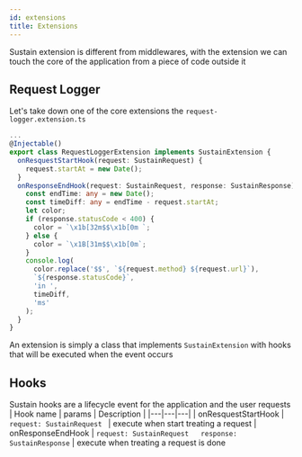 ```yaml
---
id: extensions
title: Extensions
---
```


Sustain extension is different from middlewares, with the extension we can touch the core of the application from a piece of code outside it  


## Request Logger
Let's take down one of the core extensions the  ``request-logger.extension.ts``

```typescript
...
@Injectable()
export class RequestLoggerExtension implements SustainExtension {
  onResquestStartHook(request: SustainRequest) {
    request.startAt = new Date();
  }
  onResponseEndHook(request: SustainRequest, response: SustainResponse) {
    const endTime: any = new Date();
    const timeDiff: any = endTime - request.startAt;
    let color;
    if (response.statusCode < 400) {
      color = `\x1b[32m$$\x1b[0m `;
    } else {
      color = `\x1B[31m$$\x1b[0m`;
    }
    console.log(
      color.replace('$$', `${request.method} ${request.url}`),
      `${response.statusCode}`,
      'in ',
      timeDiff,
      'ms'
    );
  }
}

```

An extension is simply a class that implements ``SustainExtension`` with hooks that will be executed when the event occurs

## Hooks
Sustain hooks are a lifecycle event for the application and the user requests
|  Hook name |  params  |  Description  | 
|---|---|---|
|  onResquestStartHook |  ```request: SustainRequest ``` | execute when start treating a request 
|  onResponseEndHook |  ```request: SustainRequest   response: SustainResponse``` | execute when treating a request is done 
